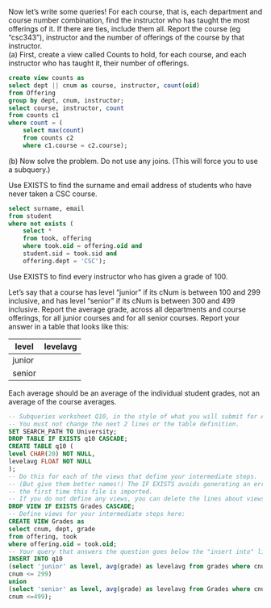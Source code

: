 Now let’s write some queries! For each course, that is, each department and course number combination,  find the instructor who has taught the most offerings of it. If there are ties, include them all. Report the  course (eg “csc343”), instructor and the number of offerings of the course by that instructor.  
(a) First, create a view called Counts to hold, for each course, and each instructor who has taught it, their  number of offerings.  

```sql
create view counts as  
select dept || cnum as course, instructor, count(oid)  
from Offering  
group by dept, cnum, instructor;  
select course, instructor, count  
from counts c1  
where count = (  
	select max(count)  
	from counts c2  
	where c1.course = c2.course);
```
(b) Now solve the problem. Do not use any joins. (This will force you to use a subquery.)  




Use EXISTS to find the surname and email address of students who have never taken a CSC course.  

```sql
select surname, email  
from student  
where not exists (  
	select *  
	from took, offering  
	where took.oid = offering.oid and  
	student.sid = took.sid and  
	offering.dept = 'CSC');
```


Use EXISTS to find every instructor who has given a grade of 100.  

 
 
 
 Let’s say that a course has level “junior” if its cNum is between 100 and 299 inclusive, and has level “senior”  if its cNum is between 300 and 499 inclusive. Report the average grade, across all departments and course  offerings, for all junior courses and for all senior courses. Report your answer in a table that looks like this:  
 
level | levelavg  
---------|-----------  
junior |  
senior |  


Each average should be an average of the individual student grades, not an average of the course averages.

```sql
-- Subqueries worksheet Q10, in the style of what you will submit for A2  
-- You must not change the next 2 lines or the table definition.  
SET SEARCH_PATH TO University;  
DROP TABLE IF EXISTS q10 CASCADE;  
CREATE TABLE q10 (  
level CHAR(20) NOT NULL,  
levelavg FLOAT NOT NULL  
);  
-- Do this for each of the views that define your intermediate steps.  
-- (But give them better names!) The IF EXISTS avoids generating an error  
-- the first time this file is imported.  
-- If you do not define any views, you can delete the lines about views.  
DROP VIEW IF EXISTS Grades CASCADE;  
-- Define views for your intermediate steps here:  
CREATE VIEW Grades as  
select cnum, dept, grade  
from offering, took  
where offering.oid = took.oid;  
-- Your query that answers the question goes below the "insert into" line:  
INSERT INTO q10  
(select 'junior' as level, avg(grade) as levelavg from grades where cnum >= 100 and  
cnum <= 299)  
union  
(select 'senior' as level, avg(grade) as levelavg from Grades where cnum >= 300 and  
cnum <=499);
```